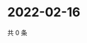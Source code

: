# 2022-02-16

共 0 条

<!-- BEGIN WEIBO -->
<!-- 最后更新时间 Wed Feb 16 2022 04:14:24 GMT+0800 (China Standard Time) -->

<!-- END WEIBO -->
